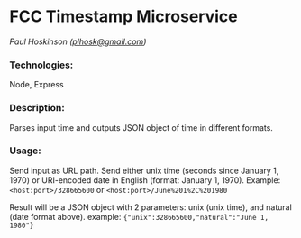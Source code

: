 # FCC Timestamp Microservice
*Paul Hoskinson (plhosk@gmail.com)*

### Technologies:

Node, Express

### Description:

Parses input time and outputs JSON object of time in different formats.

### Usage: 

Send input as URL path. Send either unix time (seconds since January 1, 1970) or URI-encoded date in English (format: January 1, 1970). Example: `<host:port>/328665600` or `<host:port>/June%201%2C%201980`

Result will be a JSON object with 2 parameters: unix (unix time), and natural (date format above). example: `{"unix":328665600,"natural":"June 1, 1980"}`